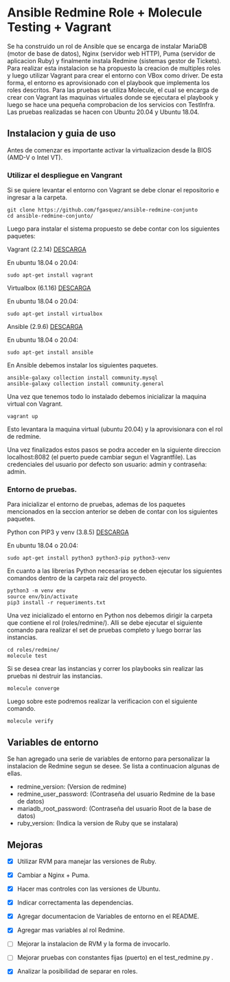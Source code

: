 # Ansible Redmine Role + Molecule Testing + Vagrant

Se ha construido un rol de Ansible que se encarga de instalar MariaDB (motor de base de datos), Nginx (servidor web HTTP), Puma (servidor de aplicacion Ruby) y finalmente instala Redmine (sistemas gestor de Tickets). Para realizar esta instalacion se ha propuesto la creacion de multiples roles y luego utilizar Vagrant para crear el entorno con VBox como driver. De esta forma, el entorno es aprovisionado con el playbook que implementa los roles descritos. Para las pruebas se utiliza Molecule, el cual se encarga de crear con Vagrant las maquinas virtuales donde se ejecutara el playbook y luego se hace una pequeña comprobacion de los servicios con TestInfra. Las pruebas realizadas se hacen con Ubuntu 20.04 y Ubuntu 18.04.

## Instalacion y guia de uso

Antes de comenzar es importante activar la virtualizacion desde la BIOS (AMD-V o Intel VT).

### Utilizar el despliegue en Vangrant

Si se quiere levantar el entorno con Vagrant se debe clonar el repositorio e ingresar a la carpeta.

```
git clone https://github.com/fgasquez/ansible-redmine-conjunto
cd ansible-redmine-conjunto/
```

Luego para instalar el sistema propuesto se debe contar con los siguientes paquetes:

Vagrant (2.2.14) [DESCARGA](https://www.vagrantup.com/downloads.html)

En ubuntu 18.04 o 20.04:
```
sudo apt-get install vagrant
```

Virtualbox (6.1.16) [DESCARGA](https://www.virtualbox.org/wiki/Downloads)

En ubuntu 18.04 o 20.04:
```
sudo apt-get install virtualbox
```

Ansible (2.9.6) [DESCARGA](https://docs.ansible.com/ansible/latest/installation_guide/intro_installation.html)

En ubuntu 18.04 o 20.04:
```
sudo apt-get install ansible 
```

En Ansible debemos instalar los siguientes paquetes.
```
ansible-galaxy collection install community.mysql
ansible-galaxy collection install community.general
```

Una vez que tenemos todo lo instalado debemos inicializar la maquina virtual con Vagrant.
```
vagrant up
```

Esto levantara la maquina virtual (ubuntu 20.04) y la aprovisionara con el rol de redmine.

Una vez finalizados estos pasos se podra acceder en la siguiente direccion localhost:8082 (el puerto puede cambiar segun el Vagrantfile). Las credenciales del usuario por defecto son usuario: admin y contraseña: admin.

### Entorno de pruebas.

Para inicializar el entorno de pruebas, ademas de los paquetes mencionados en la seccion anterior se deben de contar con los siguientes paquetes.

Python con PIP3 y venv (3.8.5) [DESCARGA](https://www.python.org/downloads/)

En ubuntu 18.04 o 20.04:
```
sudo apt-get install python3 python3-pip python3-venv
```

En cuanto a las librerias Python necesarias se deben ejecutar los siguientes comandos dentro de la carpeta raiz del proyecto.
```
python3 -m venv env
source env/bin/activate
pip3 install -r requeriments.txt
```

Una vez inicializado el entorno en Python nos debemos dirigir la carpeta que contiene el rol (roles/redmine/). Alli se debe ejecutar el siguiente comando para realizar el set de pruebas completo y luego borrar las instancias.
```
cd roles/redmine/
molecule test
```

Si se desea crear las instancias y correr los playbooks sin realizar las pruebas ni destruir las instancias.
```
molecule converge
```

Luego sobre este podremos realizar la verificacion con el siguiente comando.
```
molecule verify
```

## Variables de entorno

Se han agregado una serie de variables de entorno para personalizar la instalacion de Redmine segun se desee. Se lista a continuacion algunas de ellas.

+ redmine_version: (Version de redmine)
+ redmine_user_password: (Contraseña del usuario Redmine de la base de datos)
+ mariadb_root_password: (Contraseña del usuario Root de la base de datos)
+ ruby_version: (Indica la version de Ruby que se instalara)

## Mejoras

- [X] Utilizar RVM para manejar las versiones de Ruby.
- [X] Cambiar a Nginx + Puma.
- [X] Hacer mas controles con las versiones de Ubuntu.
- [X] Indicar correctamenta las dependencias.
- [X] Agregar documentacion de Variables de entorno en el README.
- [X] Agregar mas variables al rol Redmine.
- [ ] Mejorar la instalacion de RVM y la forma de invocarlo.
- [ ] Mejorar pruebas con constantes fijas (puerto) en el test_redmine.py .
- [X] Analizar la posibilidad de separar en roles.

